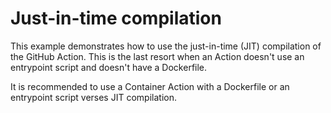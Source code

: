 # Just-in-time compilation

This example demonstrates how to use the just-in-time (JIT) compilation of the GitHub Action.
This is the last resort when an Action doesn't use an entrypoint script and doesn't have a Dockerfile.

It is recommended to use a Container Action with a Dockerfile or an entrypoint script verses JIT compilation.

